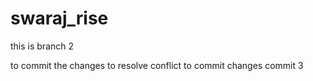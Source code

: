 # swaraj_rise
this is branch 2

to commit the changes
to resolve conflict
to commit changes commit 3
